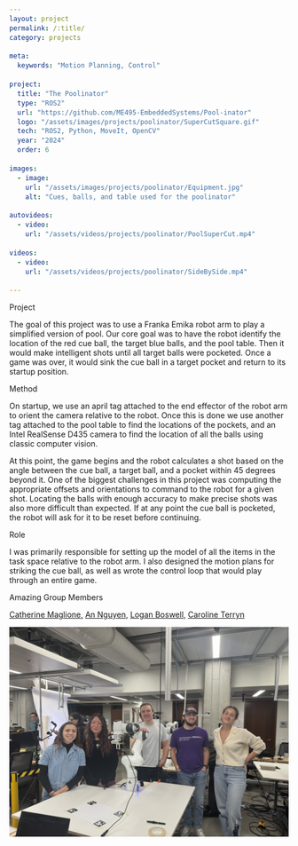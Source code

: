 ```yaml
---
layout: project
permalink: /:title/
category: projects

meta:
  keywords: "Motion Planning, Control"

project:
  title: "The Poolinator"
  type: "ROS2"
  url: "https://github.com/ME495-EmbeddedSystems/Pool-inator"
  logo: "/assets/images/projects/poolinator/SuperCutSquare.gif"
  tech: "ROS2, Python, MoveIt, OpenCV"
  year: "2024"
  order: 6

images:
  - image:
    url: "/assets/images/projects/poolinator/Equipment.jpg"
    alt: "Cues, balls, and table used for the poolinator"

autovideos:
  - video:
    url: "/assets/videos/projects/poolinator/PoolSuperCut.mp4"

videos:
  - video:
    url: "/assets/videos/projects/poolinator/SideBySide.mp4"

---
```

<span class="h2">Project</span>
<p> The goal of this project was to use a Franka Emika robot arm to play a simplified version of pool. Our core goal was to have the robot identify the location of the red cue ball, the target blue balls, and the pool table. Then it would make intelligent shots until all target balls were pocketed. Once a game was over, it would sink the cue ball in a target pocket and return to its startup position.
</p>
<span class="h2">Method</span>
<p> On startup, we use an april tag attached to the end effector of the robot arm to orient the camera relative to the robot. Once this is done we use another tag attached to the pool table to find the locations of the pockets, and an Intel RealSense D435 camera to find the location of all the balls using classic computer vision. </p>
<span class="h2"></span>
<p>
At this point, the game begins and the robot calculates a shot based on the angle between the cue ball, a target ball, and a pocket within 45 degrees beyond it. One of the biggest challenges in this project was computing the appropriate offsets and orientations to command to the robot for a given shot. Locating the balls with enough accuracy to make precise shots was also more difficult than expected.  If at any point the cue ball is pocketed, the robot will ask for it to be reset before continuing.
</p>
<span class="h2">Role</span>
<p> I was primarily responsible for setting up the model of all the items in the task space relative to the robot arm. I also designed the motion plans for striking the cue ball, as well as wrote the control loop that would play through an entire game.
</p>

<span class="h2">Amazing Group Members</span>
<p>
<a href="http://catherinemaglione.com/" target="_blank" rel="noopener noreferrer">Catherine Maglione,</a>
<a href="https://annguyen9461.github.io/" target="_blank" rel="noopener noreferrer">An Nguyen,</a>
<a href="https://lbos7.github.io/" target="_blank" rel="noopener noreferrer">Logan Boswell,</a>
<a href="https://www.linkedin.com/in/caroline-terryn-6817561a3/" target="_blank" rel="noopener noreferrer">Caroline Terryn</a>
</p>
<img src="/assets/images/projects/poolinator/TeamPhoto.jpg" alt="A great team">